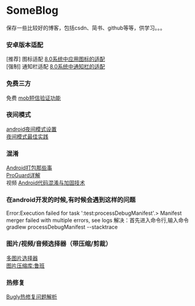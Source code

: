 # SomeBlog
保存一些比较好的博客，包括csdn、简书、github等等，供学习。。。

### 安卓版本适配
[推荐] 图标适配 <a href="https://blog.csdn.net/guolin_blog/article/details/79417483">8.0系统中应用图标的适配</a></br>
[强制] 通知栏适配 <a href="https://blog.csdn.net/guolin_blog/article/details/79854070">8.0系统中通知栏的适配</a></br>

### 免费三方
免费 <a href="https://www.mob.com/">mob短信验证功能</a></br>

### 夜间模式
<a href="https://blog.csdn.net/rongbinjava/article/details/51841141">android夜间模式设置</a></br>
<a href="http://kingideayou.github.io/2016/03/07/appcompat_23.2_day_night/">夜间模式最佳实践</a>

### 混淆
<a href="https://www.jianshu.com/p/5255cf853fad">Android打包那些事</a></br>
<a href="https://blog.csdn.net/ljd2038/article/details/51308768">ProGuard详解</a></br>
视频 <a href="https://www.imooc.com/learn/879">Android代码混淆与加固技术</a>
 
### 在android开发的时候,有时候会遇到这样的问题
Error:Execution failed for task ':test:processDebugManifest'.> Manifest merger failed with multiple errors, see logs
解决：首先进入命令行,输入命令gradlew processDebugManifest --stacktrace

### 图片/视频/音频选择器（带压缩/剪裁）
<a href="https://github.com/LuckSiege/PictureSelector">多图片选择器</a></br>
<a href="https://github.com/Curzibn/Luban">图片压缩库:鲁班</a></br>

### 热修复
<a href="https://www.jianshu.com/p/10571ca6571e">Bugly热修复问题解析</a></br>

